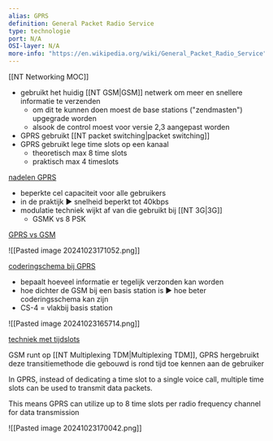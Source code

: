 ```yaml
---
alias: GPRS
definition: General Packet Radio Service
type: technologie
port: N/A
OSI-layer: N/A
more-info: "https://en.wikipedia.org/wiki/General_Packet_Radio_Service"
---
```

[[NT Networking MOC]]

- gebruikt het huidig [[NT GSM|GSM]] netwerk om meer en snellere informatie te verzenden
	- om dit te kunnen doen moest de base stations ("zendmasten") upgegrade worden
	- alsook de control moest voor versie 2,3 aangepast worden
- GPRS gebruikt [[NT packet switching|packet switching]]
- GPRS gebruikt lege time slots op een kanaal
	- theoretisch max 8 time slots
	- praktisch max 4 timeslots

<u>nadelen GPRS</u>
- beperkte cel capaciteit voor alle gebruikers
- in de praktijk ▶ snelheid beperkt tot 40kbps
- modulatie techniek wijkt af van die gebruikt bij [[NT 3G|3G]]
	- GSMK vs 8 PSK

<u>GPRS vs GSM</u>

![[Pasted image 20241023171052.png]]

<u>coderingschema bij GPRS</u>

- bepaalt hoeveel informatie er tegelijk verzonden kan worden
- hoe dichter de GSM bij een basis station is ▶ hoe beter coderingsschema kan zijn
- CS-4 = vlakbij basis station

![[Pasted image 20241023165714.png]]

<u>techniek met tijdslots</u>

GSM runt op [[NT Multiplexing TDM|Multiplexing TDM]], GPRS hergebruikt deze transitiemethode die gebouwd is rond tijd toe kennen aan de gebruiker 

In GPRS, instead of dedicating a time slot to a single voice call, multiple time slots can be used to transmit data packets. 

This means GPRS can utilize up to 8 time slots per radio frequency channel for data transmission

![[Pasted image 20241023170042.png]]